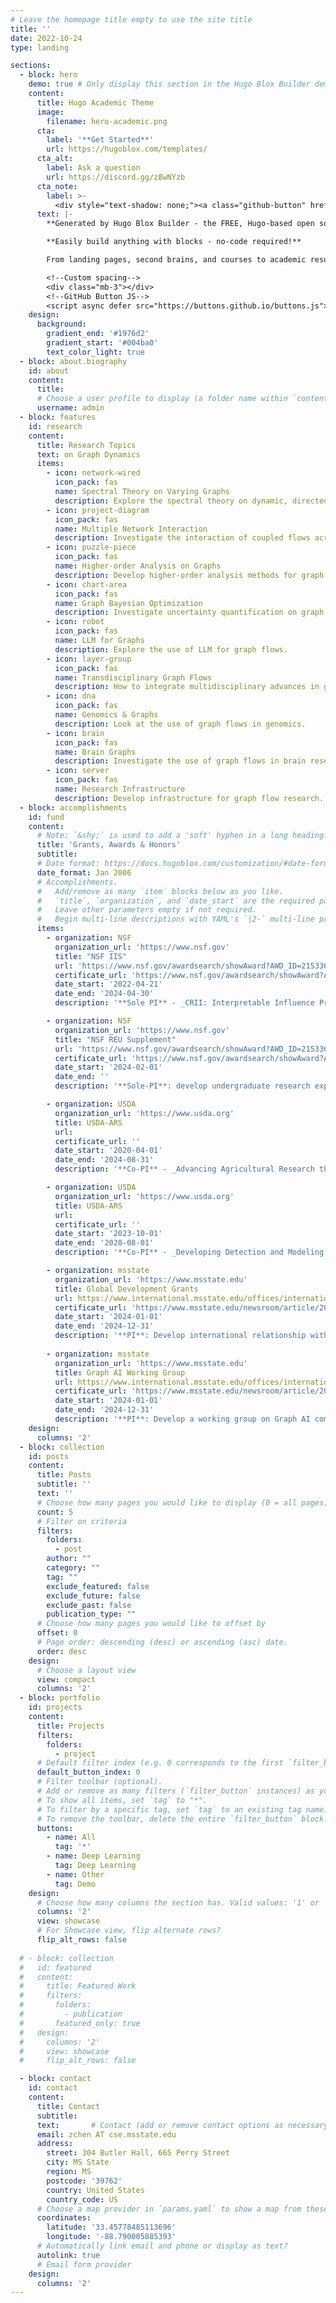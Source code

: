 ```yaml
---
# Leave the homepage title empty to use the site title
title: ''
date: 2022-10-24
type: landing

sections:
  - block: hero
    demo: true # Only display this section in the Hugo Blox Builder demo site
    content:
      title: Hugo Academic Theme
      image:
        filename: hero-academic.png
      cta:
        label: '**Get Started**'
        url: https://hugoblox.com/templates/
      cta_alt:
        label: Ask a question
        url: https://discord.gg/z8wNYzb
      cta_note:
        label: >-
          <div style="text-shadow: none;"><a class="github-button" href="https://github.com/HugoBlox/hugo-blox-builder" data-icon="octicon-star" data-size="large" data-show-count="true" aria-label="Star">Star Hugo Blox Builder</a></div><div style="text-shadow: none;"><a class="github-button" href="https://github.com/HugoBlox/theme-academic-cv" data-icon="octicon-star" data-size="large" data-show-count="true" aria-label="Star">Star the Academic template</a></div>
      text: |-
        **Generated by Hugo Blox Builder - the FREE, Hugo-based open source website builder trusted by 500,000+ sites.**

        **Easily build anything with blocks - no-code required!**

        From landing pages, second brains, and courses to academic resumés, conferences, and tech blogs.

        <!--Custom spacing-->
        <div class="mb-3"></div>
        <!--GitHub Button JS-->
        <script async defer src="https://buttons.github.io/buttons.js"></script>
    design:
      background:
        gradient_end: '#1976d2'
        gradient_start: '#004ba0'
        text_color_light: true
  - block: about.biography
    id: about
    content:
      title: 
      # Choose a user profile to display (a folder name within `content/authors/`)
      username: admin
  - block: features
    id: research
    content:
      title: Research Topics
      text: on Graph Dynamics
      items:
        - icon: network-wired
          icon_pack: fas
          name: Spectral Theory on Varying Graphs
          description: Explore the spectral theory on dynamic, directed, heterogeneous graph representations.
        - icon: project-diagram
          icon_pack: fas
          name: Multiple Network Interaction
          description: Investigate the interaction of coupled flows across heterogeneous graphs.
        - icon: puzzle-piece
          icon_pack: fas
          name: Higher-order Analysis on Graphs
          description: Develop higher-order analysis methods for graph flows.
        - icon: chart-area
          icon_pack: fas
          name: Graph Bayesian Optimization
          description: Investigate uncertainty quantification on graph flows.
        - icon: robot
          icon_pack: fas
          name: LLM for Graphs
          description: Explore the use of LLM for graph flows.
        - icon: layer-group
          icon_pack: fas
          name: Transdisciplinary Graph Flows
          description: How to integrate multidisciplinary advances in graph flows.
        - icon: dna
          icon_pack: fas
          name: Genomics & Graphs
          description: Look at the use of graph flows in genomics.
        - icon: brain
          icon_pack: fas
          name: Brain Graphs
          description: Investigate the use of graph flows in brain research.
        - icon: server
          icon_pack: fas
          name: Research Infrastructure
          description: Develop infrastructure for graph flow research.
  - block: accomplishments
    id: fund
    content:
      # Note: `&shy;` is used to add a 'soft' hyphen in a long heading.
      title: 'Grants, Awards & Honors'
      subtitle:
      # Date format: https://docs.hugoblox.com/customization/#date-format
      date_format: Jan 2006
      # Accomplishments.
      #   Add/remove as many `item` blocks below as you like.
      #   `title`, `organization`, and `date_start` are the required parameters.
      #   Leave other parameters empty if not required.
      #   Begin multi-line descriptions with YAML's `|2-` multi-line prefix.
      items:
        - organization: NSF
          organization_url: 'https://www.nsf.gov'
          title: "NSF IIS"
          url: 'https://www.nsf.gov/awardsearch/showAward?AWD_ID=2153369&HistoricalAwards=false'
          certificate_url: 'https://www.nsf.gov/awardsearch/showAward?AWD_ID=2153369&HistoricalAwards=false'
          date_start: '2022-04-21'
          date_end: '2024-04-30'
          description: '**Sole PI** - _CRII: Interpretable Influence Propagating and Blocking on Graphs_, Interpret the influence propagation and blocking on graphs.'

        - organization: NSF
          organization_url: 'https://www.nsf.gov'
          title: "NSF REU Supplement"
          url: 'https://www.nsf.gov/awardsearch/showAward?AWD_ID=2153369&HistoricalAwards=false'
          certificate_url: 'https://www.nsf.gov/awardsearch/showAward?AWD_ID=2153369&HistoricalAwards=false'
          date_start: '2024-02-01'
          date_end: ''
          description: '**Sole-PI**: develop undergraduate research experience on graph dynamics. Support native students to conduct research on graph dynamics.'

        - organization: USDA
          organization_url: 'https://www.usda.org'
          title: USDA-ARS
          url: 
          certificate_url: ''
          date_start: '2020-04-01'
          date_end: '2024-08-31'
          description: '**Co-PI** - _Advancing Agricultural Research through High Performance Computing_'

        - organization: USDA
          organization_url: 'https://www.usda.org'
          title: USDA-ARS
          url: 
          certificate_url: ''
          date_start: '2023-10-01'
          date_end: '2028-08-01'
          description: '**Co-PI** - _Developing Detection and Modeling Tools for the Geospatial and Environmental Epidemiology of Animal Disease_.'

        - organization: msstate
          organization_url: 'https://www.msstate.edu'
          title: Global Development Grants
          url: https://www.international.msstate.edu/offices/international-research-develpment/internal-funding/global-development
          certificate_url: 'https://www.msstate.edu/newsroom/article/2024/03/planting-seeds-internal-funding-helps-msu-faculty-grow-international'
          date_start: '2024-01-01'
          date_end: '2024-12-31'
          description: '**PI**: Develop international relationship with New Zealand. Through this grant, we will develop a collaboration with the University of Auckland in New Zealand.'
        
        - organization: msstate
          organization_url: 'https://www.msstate.edu'
          title: Graph AI Working Group
          url: https://www.international.msstate.edu/offices/international-research-develpment/internal-funding/global-development
          certificate_url: 'https://www.msstate.edu/newsroom/article/2024/03/planting-seeds-internal-funding-helps-msu-faculty-grow-international'
          date_start: '2024-01-01'
          date_end: '2024-12-31'
          description: '**PI**: Develop a working group on Graph AI comprised of academic members from social science, biomedical, supply chain, and geoscience.'
    design:
      columns: '2'
  - block: collection
    id: posts
    content:
      title: Posts
      subtitle: ''
      text: ''
      # Choose how many pages you would like to display (0 = all pages)
      count: 5
      # Filter on criteria
      filters:
        folders:
          - post
        author: ""
        category: ""
        tag: ""
        exclude_featured: false
        exclude_future: false
        exclude_past: false
        publication_type: ""
      # Choose how many pages you would like to offset by
      offset: 0
      # Page order: descending (desc) or ascending (asc) date.
      order: desc
    design:
      # Choose a layout view
      view: compact
      columns: '2'
  - block: portfolio
    id: projects
    content:
      title: Projects
      filters:
        folders:
          - project
      # Default filter index (e.g. 0 corresponds to the first `filter_button` instance below).
      default_button_index: 0
      # Filter toolbar (optional).
      # Add or remove as many filters (`filter_button` instances) as you like.
      # To show all items, set `tag` to "*".
      # To filter by a specific tag, set `tag` to an existing tag name.
      # To remove the toolbar, delete the entire `filter_button` block.
      buttons:
        - name: All
          tag: '*'
        - name: Deep Learning
          tag: Deep Learning
        - name: Other
          tag: Demo
    design:
      # Choose how many columns the section has. Valid values: '1' or '2'.
      columns: '2'
      view: showcase
      # For Showcase view, flip alternate rows?
      flip_alt_rows: false
      
  # - block: collection
  #   id: featured
  #   content:
  #     title: Featured Work
  #     filters:
  #       folders:
  #         - publication
  #       featured_only: true
  #   design:
  #     columns: '2'
  #     view: showcase
  #     flip_alt_rows: false

  - block: contact
    id: contact
    content:
      title: Contact
      subtitle:
      text:       # Contact (add or remove contact options as necessary)
      email: zchen AT cse.msstate.edu
      address:
        street: 304 Butler Hall, 665 Perry Street
        city: MS State
        region: MS
        postcode: '39762'
        country: United States
        country_code: US
      # Choose a map provider in `params.yaml` to show a map from these coordinates
      coordinates:
        latitude: '33.45778485113696'
        longitude: '-88.790005885393'
      # Automatically link email and phone or display as text?
      autolink: true
      # Email form provider
    design:
      columns: '2'
---
```

